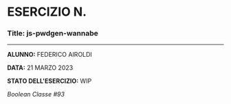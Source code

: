 # ESERCIZIO N.

### Title: js-pwdgen-wannabe
---
**ALUNNO:** FEDERICO AIROLDI

**DATA:** 21 MARZO 2023

**STATO DELL'ESERCIZIO:** WIP

_Boolean Classe #93_